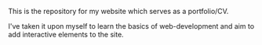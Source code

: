 This is the repository for my website which serves as a portfolio/CV.

I've taken it upon myself to learn the basics of web-development and aim to add interactive elements to the site.
